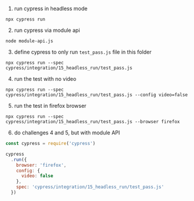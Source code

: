 1. run cypress in headless mode
```
npx cypress run
```

2. run cypress via module api
```
node module-api.js
```

3. define cypress to only run `test_pass.js` file in this folder
```
npx cypress run --spec cypress/integration/15_headless_run/test_pass.js
```

4. run the test with no video

```
npx cypress run --spec cypress/integration/15_headless_run/test_pass.js --config video=false
```
5. run the test in firefox browser

```
npx cypress run --spec cypress/integration/15_headless_run/test_pass.js --browser firefox
```

6. do challenges 4 and 5, but with module API
```js
const cypress = require('cypress')

cypress
  .run({
    browser: 'firefox',
    config: {
      video: false
    },
    spec: 'cypress/integration/15_headless_run/test_pass.js'
  })
```

